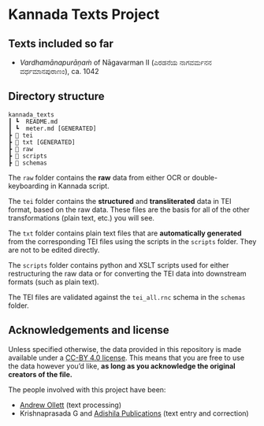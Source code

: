 # Kannada Texts Project

## Texts included so far

- *Vardhamānapurāṇaṁ* of Nāgavarman II (ಎರಡನೆಯ ನಾಗವರ್ಮನನ ವರ್ಧಮಾನಪುರಾಣಂ), ca. 1042

## Directory structure

    kannada_texts
    ┃ ┗  README.md
    ┃ ┗  meter.md [GENERATED]
    ┣ 📜 tei
    ┣ 📜 txt [GENERATED]
    ┣ 📜 raw
    ┣ 📜 scripts
    ┣ 📜 schemas

The `raw` folder contains the **raw** data from either OCR or double-keyboarding in Kannada script.

The `tei` folder contains the **structured** and **transliterated** data in TEI format, based on the raw data. These files are the basis for all of the other transformations (plain text, etc.) you will see.

The `txt` folder contains plain text files that are **automatically generated** from the corresponding TEI files using the scripts in the `scripts` folder. They are not to be edited directly.

The `scripts` folder contains python and XSLT scripts used for either restructuring the raw data or for converting the TEI data into downstream formats (such as plain text).

The TEI files are validated against the `tei_all.rnc` schema in the `schemas` folder.

## Acknowledgements and license

Unless specified otherwise, the data provided in this repository is made available under a [CC-BY 4.0 license](https://creativecommons.org/licenses/by/4.0/). This means that you are free to use the data however you’d like, **as long as you acknowledge the original creators of the file.**

The people involved with this project have been:
- [Andrew Ollett](http://prakrit.info) (text processing)
- Krishnaprasada G and [Adishila Publications](https://adishila.com/) (text entry and correction)
